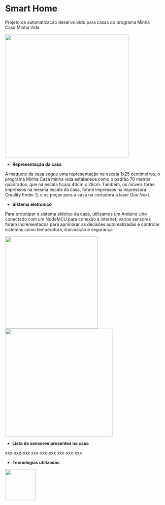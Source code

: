 # Smart Home
Projeto de automatização desenvolvido para casas do programa Minha Casa Minha Vida

<img src="https://user-images.githubusercontent.com/72043658/177170197-6f09071e-ab44-4879-8e43-a5b17cde7801.png" width="400">

- **Representação da casa**

A maquete da casa segue uma representação na escala 1x25 centimetros, o programa Minha Casa minha vida estabelece como o padrão 70 metros quadrados, que na escala ficara 40cm x 28cm. Também, os móveis forão impressos na mesma escala da casa, foram impressos na impressora Creality Ender 3, e as peças para a casa na cortadora a laser Due Next.

- **Sistema eletronico**

Para prototipar o sistema elétrico da casa, utilizamos um Arduino Uno conectado com um NodeMCU para conexão a internet, varios sensores foram incrementados para aprimorar as decisões automatizadas e controlar sistemas como temperatura, iluminação e segurança

<div>
  <img src="https://user-images.githubusercontent.com/72043658/177171983-67287662-9fb8-4af7-bb34-0f16ded33826.png" width="300">
  <img src="https://user-images.githubusercontent.com/72043658/177172295-58a63c89-ad4d-4464-b4de-23ee3f7a351d.png" width="350">
</div>

- **Lista de sensores presentes na casa**

xxx-xxx-xxx
xxx-xxx-xxx
xxx-xxx-xxx

- **Tecnologias utilizadas**
 <img src="https://user-images.githubusercontent.com/72043658/176972326-4a8c13eb-c896-4fe1-92da-49ad1aff1612.png" width="100">
